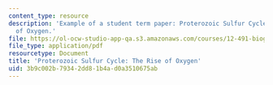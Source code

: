 ```yaml
---
content_type: resource
description: 'Example of a student term paper: Proterozoic Sulfur Cycle: The Rise
  of Oxygen.'
file: https://ol-ocw-studio-app-qa.s3.amazonaws.com/courses/12-491-biogeochemistry-of-sulfur-fall-2007/3b9c002b79342dd81b4ad0a3510675ab_kelly.pdf
file_type: application/pdf
resourcetype: Document
title: 'Proterozoic Sulfur Cycle: The Rise of Oxygen'
uid: 3b9c002b-7934-2dd8-1b4a-d0a3510675ab
---
```

